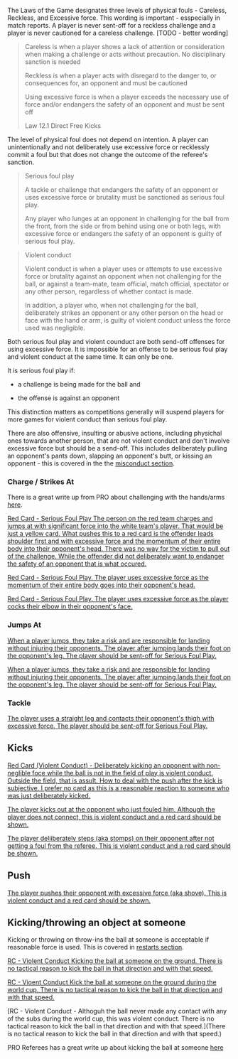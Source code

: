 The Laws of the Game designates three levels of physical fouls - Careless, Reckless, and Excessive force. This wording is important - esspecially in match reports. A player is never sent-off for a reckless challenge and a player is never cautioned for a careless challenge. [TODO - better wording]

> Careless is when a player shows a lack of attention or consideration when making a challenge or acts without precaution. No disciplinary sanction is needed
> 
> Reckless is when a player acts with disregard to the danger to, or consequences for, an opponent and must be cautioned
> 
> Using excessive force is when a player exceeds the necessary use of force and/or endangers the safety of an opponent and must be sent off
>
> Law 12.1 Direct Free Kicks

The level of physical foul does not depend on intention. A player can unintentionally and not deliberately use excessive force or recklessly commit a foul but that does not change the outcome of the referee's sanction.

> Serious foul play
> 
> A tackle or challenge that endangers the safety of an opponent or uses excessive force or brutality must be sanctioned as serious foul play.
> 
> Any player who lunges at an opponent in challenging for the ball from the front, from the side or from behind using one or both legs, with excessive force or endangers the safety of an opponent is guilty of serious foul play.

> Violent conduct
> 
> Violent conduct is when a player uses or attempts to use excessive force or brutality against an opponent when not challenging for the ball, or against a team-mate, team official, match official, spectator or any other person, regardless of whether contact is made.
> 
> In addition, a player who, when not challenging for the ball, deliberately strikes an opponent or any other person on the head or face with the hand or arm, is guilty of violent conduct unless the force used was negligible.

Both serious foul play and violent counduct are both send-off offenses for using excessive force. It is impossible for an offense to be serious foul play and violent conduct at the same time. It can only be one. 

It is serious foul play if:

- a challenge is being made for the ball and

- the offense is against an opponent 

This distinction matters as competitions generally will suspend players for more games for violent conduct than serious foul play.

There are also offensive, insulting or abusive actions, including physichal ones towards another person, that are not violent conduct and don't involve excessive force but should be a send-off. This includes deliberately pulling an opponent's pants down, slapping an opponent's butt, or kissing an opponent - this is covered in the the [misconduct section](/misconduct).

### Charge / Strikes At

There is a great write up from PRO about challenging with the hands/arms [here](https://proreferees.com/2020/04/20/pro-insight-tool-or-weapon-challenging-with-hands-arms/).

[Red Card - Serious Foul Play The person on the red team charges and jumps at with significant force into the white team's player. That would be just a yellow card. What pushes this to a red card is the offender leads shoulder first and with excessive force and the momentum of their entire body into their opponent's head. There was no way for the victim to pull out of the challenge. While the offender did not deliberately want to endanger the safety of an opponent that is what occured.](https://youtu.be/u-y3AiAm2pI?t=269)

[Red Card - Serious Foul Play. The player uses excessive force as the momentum of their entire body goes into their opponent's head.](https://proreferees.com/2020/04/20/pro-insight-tool-or-weapon-challenging-with-hands-arms/)

[Red Card - Serious Foul Play. The player uses excessive force as the player cocks their elbow in their opponent's face.](https://youtu.be/FFf7U5FNLag?t=43)


### Jumps At

[When a player jumps, they take a risk and are responsible for landing without injuring their opponents. The player after jumping lands their foot on the opponent's leg. The player should be sent-off for Serious Foul Play.](https://www.youtube.com/watch?v=BjQ__f4JG9o)

[When a player jumps, they take a risk and are responsible for landing without injuring their opponents. The player after jumping lands their foot on the opponent's leg. The player should be sent-off for Serious Foul Play.](https://www.youtube.com/watch?v=PT0WGryPBvU)

### Tackle

[The player uses a straight leg and contacts their opponent's thigh with excessive force. The player should be sent-off for Serious Foul Play.](https://www.youtube.com/watch?v=x369hGXJVDc)

## Kicks

[Red Card (Violent Conduct) - Deliberately kicking an opponent with non-neglible foce while the ball is not in the field of play is violent conduct. Outside the field, that is assult. How to deal with the push after the kick is subjective. I prefer no card as this is a reasonable reaction to someone who was just deliberately kicked.](https://youtu.be/gnfbhoNlAKw?t=107)

[The player kicks out at the opponent who just fouled him. Although the player does not connect, this is violent conduct and a red card should be shown.](https://youtu.be/2NgJxKL3fgU?t=704)

[The player deliiberately steps (aka stomps) on their opponent after not getting a foul from the referee. This is violent conduct and a red card should be shown.](https://www.youtube.com/watch?v=dfDV_bTCGUw)

## Push

[The player pushes their opponent with excessive force (aka shove). This is violent conduct and a red card should be shown.](https://www.youtube.com/watch?v=QZDr0jzt4JM)

## Kicking/throwing an object at someone

Kicking or throwing on throw-ins the ball at someone is acceptable if reasonable force is used. This is covered in [restarts section](/restarts).

[RC - Violent Conduct Kicking the ball at someone on the ground. There is no tactical reason to kick the ball in that direction and with that speed.](https://youtu.be/nDgAA3EtsBg?t=627)

[RC - Vioent Conduct Kick the ball at someone on the ground during the world cup. There is no tactical reason to kick the ball in that direction and with that speed.](https://www.youtube.com/live/Cbij3MKhdOY?feature=shared&t=5863)

[RC - Violent Conduct - Althoguh the ball never made any contact with any of the subs during the world cup, this was violent conduct. There is no tactical reason to kick the ball in that direction and with that speed.](There is no tactical reason to kick the ball in that direction and with that speed.)

PRO Referees has a great write up about kicking the ball at someone [here](https://proreferees.com/2021/06/10/pro-insight-kicking-the-ball-at-an-opponent/)
